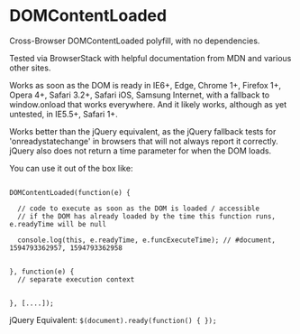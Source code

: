 # DOMContentLoaded
Cross-Browser DOMContentLoaded polyfill, with no dependencies.

Tested via BrowserStack with helpful documentation from MDN and various other sites.

Works as soon as the DOM is ready in IE6+, Edge, Chrome 1+, Firefox 1+, Opera 4+, Safari 3.2+, Safari iOS, Samsung Internet, with a fallback to window.onload that works everywhere. And it likely works, although as yet untested, in IE5.5+, Safari 1+.

Works better than the jQuery equivalent, as the jQuery fallback tests for 'onreadystatechange' in browsers that will not always report it correctly. jQuery also does not return a time parameter for when the DOM loads.

You can use it out of the box like:

```

DOMContentLoaded(function(e) { 

  // code to execute as soon as the DOM is loaded / accessible
  // if the DOM has already loaded by the time this function runs, e.readyTime will be null
  
  console.log(this, e.readyTime, e.funcExecuteTime); // #document, 1594793362957, 1594793362958
  
  
}, function(e) {
  // separate execution context


}, [....]);

```


jQuery Equivalent: ``$(document).ready(function() { });``
